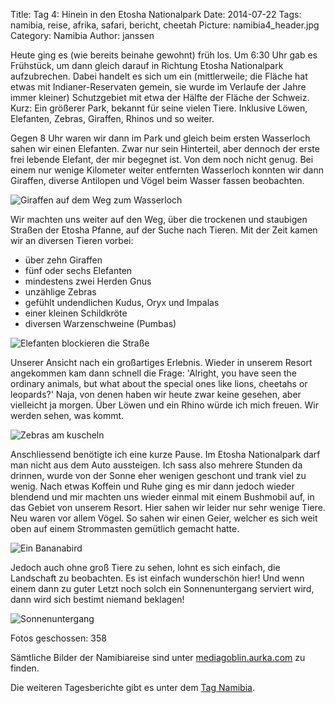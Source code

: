 Title: Tag 4: Hinein in den Etosha Nationalpark
Date: 2014-07-22
Tags: namibia, reise, afrika, safari, bericht, cheetah
Picture: namibia4_header.jpg
Category: Namibia
Author: janssen

Heute ging es (wie bereits beinahe gewohnt) früh los. Um 6:30 Uhr gab es Frühstück, um dann gleich darauf in Richtung Etosha Nationalpark aufzubrechen. Dabei handelt es sich um ein (mittlerweile; die Fläche hat etwas mit Indianer-Reservaten gemein, sie wurde im Verlaufe der Jahre immer kleiner) Schutzgebiet mit etwa der Hälfte der Fläche der Schweiz. Kurz: Ein größerer Park, bekannt für seine vielen Tiere. Inklusive Löwen, Elefanten, Zebras, Giraffen, Rhinos und so weiter.

Gegen 8 Uhr waren wir dann im Park und gleich beim ersten Wasserloch sahen wir einen Elefanten. Zwar nur sein Hinterteil, aber dennoch der erste frei lebende Elefant, der mir begegnet ist. Von dem noch nicht genug. Bei einem nur wenige Kilometer weiter entfernten Wasserloch konnten wir dann Giraffen, diverse Antilopen und Vögel beim Wasser fassen beobachten.

![Giraffen auf dem Weg zum Wasserloch](http://mediagoblin.aurka.com/mgoblin_media/media_entries/267/ABC2216.medium.jpg)

Wir machten uns weiter auf den Weg, über die trockenen und staubigen Straßen der Etosha Pfanne, auf der Suche nach Tieren. Mit der Zeit kamen wir an diversen Tieren vorbei:

* über zehn Giraffen
* fünf oder sechs Elefanten
* mindestens zwei Herden Gnus
* unzählige Zebras
* gefühlt undendlichen Kudus, Oryx und Impalas
* einer kleinen Schildkröte
* diversen Warzenschweine (Pumbas)

![Elefanten blockieren die Straße](http://mediagoblin.aurka.com/mgoblin_media/media_entries/273/ABC2386.medium.jpg)

Unserer Ansicht nach ein großartiges Erlebnis. Wieder in unserem Resort angekommen kam dann schnell die Frage: 'Alright, you have seen the ordinary animals, but what about the special ones like lions, cheetahs or leopards?' Naja, von denen haben wir heute zwar keine gesehen, aber vielleicht ja morgen. Über Löwen und ein Rhino würde ich mich freuen. Wir werden sehen, was kommt.

![Zebras am kuscheln](http://mediagoblin.aurka.com/mgoblin_media/media_entries/272/ABC2429.medium.jpg)

Anschliessend benötigte ich eine kurze Pause. Im Etosha Nationalpark darf man nicht aus dem Auto aussteigen. Ich sass also mehrere Stunden da drinnen, wurde von der Sonne eher wenigen geschont und trank viel zu wenig. Nach etwas Koffein und Ruhe ging es mir dann jedoch wieder blendend und mir machten uns wieder einmal mit einem Bushmobil auf, in das Gebiet von unserem Resort. Hier sahen wir leider nur sehr wenige Tiere. Neu waren vor allem Vögel. So sahen wir einen Geier, welcher es sich weit oben auf einem Strommasten gemütlich gemacht hatte.

![Ein Bananabird](http://mediagoblin.aurka.com/mgoblin_media/media_entries/275/ABC2475.medium.jpg)

Jedoch auch ohne groß Tiere zu sehen, lohnt es sich einfach, die Landschaft zu beobachten. Es ist einfach wunderschön hier! Und wenn einem dann zu guter Letzt noch solch ein Sonnenuntergang serviert wird, dann wird sich bestimt niemand beklagen!

![Sonnenuntergang](http://mediagoblin.aurka.com/mgoblin_media/media_entries/274/ABC2496.medium.jpg)


Fotos geschossen: 358

Sämtliche Bilder der Namibiareise sind unter [mediagoblin.aurka.com](http://mediagoblin.aurka.com/mediagoblin/mg.fcgi/u/janssen/collection/namibia-2014/) zu finden.

Die weiteren Tagesberichte gibt es unter dem [Tag Namibia](http://blog.aurka.com/tag/namibia.html).
